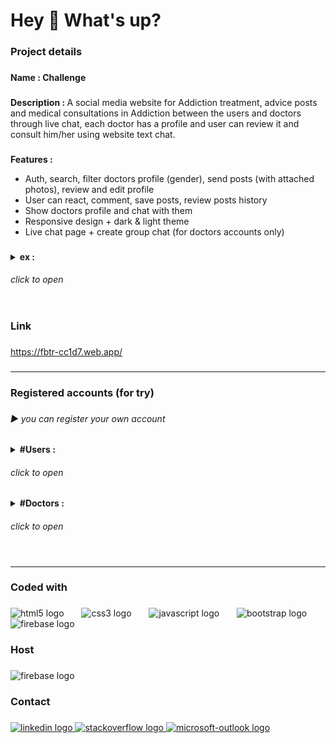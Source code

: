<h1 align="left">Hey 👋 What's up?</h1>

###

<h3 align="left">Project details</h3>

###

<h4 align="left">Name : Challenge</h4>

###

<p align="left"><b>Description : </b>A social media website for Addiction treatment, advice posts and medical consultations in       
Addiction between the users and doctors through live chat, each doctor has a profile and user can review it and consult him/her using website text chat.
</p>

###

<p align="left"><b>Features : </b>
  <ul>
    <li>Auth, search, filter doctors profile (gender), send posts (with attached photos), review and edit profile</li>
    <li>User can react, comment, save posts, review posts history</li>
    <li>Show doctors profile and chat with them</li>
    <li>Responsive design + dark & light theme</li>
    <li>Live chat page + create group chat (for doctors accounts only)</li>
  </ul>
</p>

###

<details>
<summary>
<b align="left">ex : </b><h6>click to open</h6>
</summary>
<img src="ex/Picture1.png" width="1000px"/>
<img src="ex/Picture2.png" width="1000px"/>
<img src="ex/Picture3.png" width="1000px"/>
<img src="ex/Picture4.png" width="1000px"/>
<img src="ex/Picture5.png" width="1000px"/>
</details>

###

<h3 align="left">Link</h3>

###

<a href="https://fbtr-cc1d7.web.app/">https://fbtr-cc1d7.web.app/</a>

###

<hr/>

###

<h3 align="left">Registered accounts (for try)</h3>

###

<h6 align="left">▶ you can register your own account</h6>

###

<p align="left">
<details>
<summary><b>#Users : </b><h6>click to open</h6></summary>
  <b>Email : </b>johndoe123@gmail.com<br>
  <b>Password : </b>assassD1<br><br>
  <b>Email : </b>randomuser456@outlook.com<br>
  <b>Password : </b>123456Random<br><br>
  <b>Email : </b>demoaccount123@gmail.net<br>
  <b>Password : </b>assassD1<br><br>
</details> 
<details>
<summary><b>#Doctors : </b><h6>click to open</h6></summary>
  <b>Email : </b>alexsmith999@outlook.com<br>
  <b>Password : </b>assassD1<br><br>
  <b>Email : </b>fakeuseralpha@xmail.net<br>
  <b>Password : </b>Emily 1234<br><br>
  <b>Email : </b>randommail789@yahoo.com<br>
  <b>Password : </b>assassD1</p>
</details> 

###

<hr/>

###

<h3 align="left">Coded with</h3>

###

<div align="left">
  <img src="https://cdn.jsdelivr.net/gh/devicons/devicon/icons/html5/html5-plain-wordmark.svg" height="60" alt="html5 logo"  />
  <img width="20" />
  <img src="https://cdn.jsdelivr.net/gh/devicons/devicon/icons/css3/css3-plain-wordmark.svg" height="60" alt="css3 logo"  />
  <img width="20" />
  <img src="https://cdn.jsdelivr.net/gh/devicons/devicon/icons/javascript/javascript-plain.svg" height="60" alt="javascript logo"  />
  <img width="20" />
  <img src="https://cdn.jsdelivr.net/gh/devicons/devicon/icons/bootstrap/bootstrap-original.svg" height="60" alt="bootstrap logo"  />
  <img width="20" />
  <img src="https://cdn.jsdelivr.net/gh/devicons/devicon/icons/firebase/firebase-plain-wordmark.svg" height="60" alt="firebase logo"  />
</div>

###

<h3 align="left">Host</h3>

###

<div align="left">
  <img src="https://cdn.jsdelivr.net/gh/devicons/devicon/icons/firebase/firebase-plain-wordmark.svg" height="60" alt="firebase logo"  />
</div>

###

<h3 align="left">Contact</h3>

###

<div align="left">
  <a href="https://www.linkedin.com/in/mohamed-kamal-10465220a/" target="_blank">
    <img src="https://raw.githubusercontent.com/maurodesouza/profile-readme-generator/master/src/assets/icons/social/linkedin/default.svg" width="50" height="30" alt="linkedin logo"  />
  </a>
  <a href="https://stackoverflow.com/users/15161247/mohamed-kamal" target="_blank">
    <img src="https://raw.githubusercontent.com/maurodesouza/profile-readme-generator/master/src/assets/icons/social/stackoverflow/default.svg" width="50" height="30" alt="stackoverflow logo"  />
  </a>
  <a href="mailto:mhmdalshwamy@outlook.com" target="_blank">
    <img src="https://raw.githubusercontent.com/maurodesouza/profile-readme-generator/master/src/assets/icons/social/microsoft-outlook/default.svg" width="50" height="30" alt="microsoft-outlook logo"  />
  </a>
</div>

###
